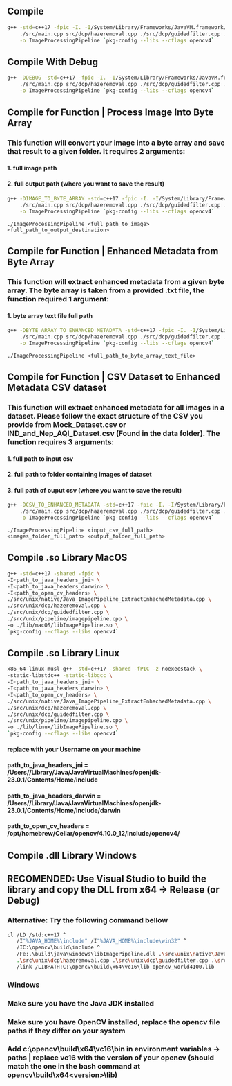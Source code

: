 ## Compile

```bash
g++ -std=c++17 -fpic -I. -I/System/Library/Frameworks/JavaVM.framework/Headers \
    ./src/main.cpp src/dcp/hazeremoval.cpp ./src/dcp/guidedfilter.cpp ./src/pipeline/imagepipeline.cpp ./src/pipeline/program.cpp \
    -o ImageProcessingPipeline `pkg-config --libs --cflags opencv4`
```

## Compile With Debug

```bash
g++ -DDEBUG -std=c++17 -fpic -I. -I/System/Library/Frameworks/JavaVM.framework/Headers \
    ./src/main.cpp src/dcp/hazeremoval.cpp ./src/dcp/guidedfilter.cpp ./src/pipeline/imagepipeline.cpp ./src/pipeline/program.cpp \
    -o ImageProcessingPipeline `pkg-config --libs --cflags opencv4`
```

## Compile for Function | Process Image Into Byte Array
### This function will convert your image into a byte array and save that result to a given folder. It requires 2 arguments:
#### 1. full image path
#### 2. full output path (where you want to save the result)

```bash
g++ -DIMAGE_TO_BYTE_ARRAY -std=c++17 -fpic -I. -I/System/Library/Frameworks/JavaVM.framework/Headers \
    ./src/main.cpp src/dcp/hazeremoval.cpp ./src/dcp/guidedfilter.cpp ./src/pipeline/imagepipeline.cpp ./src/pipeline/program.cpp \
    -o ImageProcessingPipeline `pkg-config --libs --cflags opencv4`
```

```use
./ImageProcessingPipeline <full_path_to_image> <full_path_to_output_destination>
```

## Compile for Function | Enhanced Metadata from Byte Array
### This function will extract enhanced metadata from a given byte array. The byte array is taken from a provided .txt file, the function required 1 argument:
#### 1. byte array text file full path

```bash
g++ -DBYTE_ARRAY_TO_ENHANCED_METADATA -std=c++17 -fpic -I. -I/System/Library/Frameworks/JavaVM.framework/Headers \
    ./src/main.cpp src/dcp/hazeremoval.cpp ./src/dcp/guidedfilter.cpp ./src/pipeline/imagepipeline.cpp ./src/pipeline/program.cpp \
    -o ImageProcessingPipeline `pkg-config --libs --cflags opencv4`
```

```use
./ImageProcessingPipeline <full_path_to_byte_array_text_file>
```

## Compile for Function | CSV Dataset to Enhanced Metadata CSV dataset
### This function will extract enhanced metadata for all images in a dataset. Please follow the exact structure of the CSV you provide from Mock_Dataset.csv or IND_and_Nep_AQI_Dataset.csv (Found in the data folder). The function requires 3 arguments:
#### 1. full path to input csv
#### 2. full path to folder containing images of dataset
#### 3. full path of ouput csv (where you want to save the result)

```bash
g++ -DCSV_TO_ENHANCED_METADATA -std=c++17 -fpic -I. -I/System/Library/Frameworks/JavaVM.framework/Headers \
    ./src/main.cpp src/dcp/hazeremoval.cpp ./src/dcp/guidedfilter.cpp ./src/pipeline/imagepipeline.cpp ./src/pipeline/program.cpp \
    -o ImageProcessingPipeline `pkg-config --libs --cflags opencv4`
```

```use
./ImageProcessingPipeline <input_csv_full_path> <images_folder_full_path> <output_folder_full_path>
```

## Compile .so Library MacOS
```bash
g++ -std=c++17 -shared -fpic \
-I<path_to_java_headers_jni> \
-I<path_to_java_headers_darwin> \
-I<path_to_open_cv_headers> \
./src/unix/native/Java_ImagePipeline_ExtractEnhachedMetadata.cpp \
./src/unix/dcp/hazeremoval.cpp \
./src/unix/dcp/guidedfilter.cpp \
./src/unix/pipeline/imagepipeline.cpp \
-o ./lib/macOS/libImagePipeline.so \
`pkg-config --cflags --libs opencv4`
```

## Compile .so Library Linux
```bash
x86_64-linux-musl-g++ -std=c++17 -shared -fPIC -z noexecstack \
-static-libstdc++ -static-libgcc \
-I<path_to_java_headers_jni> \
-I<path_to_java_headers_darwin> \
-I<path_to_open_cv_headers> \
./src/unix/native/Java_ImagePipeline_ExtractEnhachedMetadata.cpp \
./src/unix/dcp/hazeremoval.cpp \
./src/unix/dcp/guidedfilter.cpp \
./src/unix/pipeline/imagepipeline.cpp \
-o ./lib/linux/libImagePipeline.so \
`pkg-config --cflags --libs opencv4`
```

#### replace <username> with your Username on your machine

#### path_to_java_headers_jni = /Users/<username>/Library/Java/JavaVirtualMachines/openjdk-23.0.1/Contents/Home/include 
#### path_to_java_headers_darwin = /Users/<username>/Library/Java/JavaVirtualMachines/openjdk-23.0.1/Contents/Home/include/darwin
#### path_to_open_cv_headers = /opt/homebrew/Cellar/opencv/4.10.0_12/include/opencv4/

## Compile .dll Library Windows 
## RECOMENDED: Use Visual Studio to build the library and copy the DLL from x64 -> Release (or Debug) 
### Alternative: Try the following command bellow 
```bash
cl /LD /std:c++17 ^
   /I"%JAVA_HOME%\include" /I"%JAVA_HOME%\include\win32" ^
   /IC:\opencv\build\include ^
   /Fe:.\build\java\windows\libImagePipeline.dll .\src\unix\native\Java_ImagePipeline_ExtractEnhencedMetadata.cpp ^
   .\src\unix\dcp\hazeremoval.cpp .\src\unix\dcp\guidedfilter.cpp .\src\unix\pipeline\imagepipeline.cpp ^
   /link /LIBPATH:C:\opencv\build\x64\vc16\lib opencv_world4100.lib
```

### Windows

### Make sure you have the Java JDK installed
### Make sure you have OpenCV installed, replace the opencv file paths if they differ on your system
### Add c:\opencv\build\x64\vc16\bin in environment variables -> paths | replace vc16 with the version of your opencv (should match the one in the bash command at opencv\build\x64\<version>\lib)
